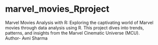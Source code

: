 # marvel_movies_Rproject
Marvel Movies Analysis with R: Exploring the captivating world of Marvel movies through data analysis using R. This project dives into trends, patterns, and insights from the Marvel Cinematic Universe (MCU).
<br>
Author- Avni Sharma
